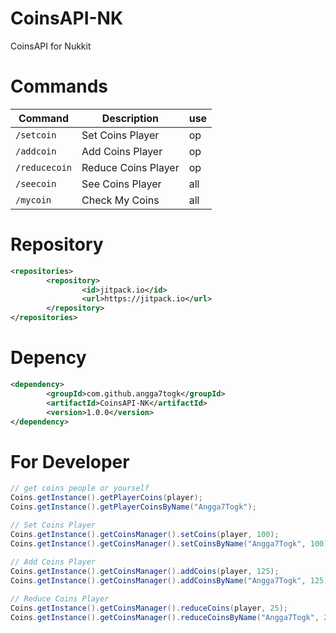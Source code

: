 # CoinsAPI-NK
CoinsAPI for Nukkit

# Commands
Command | Description | use
--- | --- | ---
`/setcoin` | Set Coins Player | op
`/addcoin` | Add Coins Player | op
`/reducecoin` | Reduce Coins Player | op
`/seecoin` | See Coins Player | all
`/mycoin` | Check My Coins | all

# Repository
```xml
<repositories>
        <repository>
                <id>jitpack.io</id>
                <url>https://jitpack.io</url>
        </repository>
</repositories>
```

# Depency
```xml
<dependency>
        <groupId>com.github.angga7togk</groupId>
        <artifactId>CoinsAPI-NK</artifactId>
        <version>1.0.0</version>
</dependency>
```

# For Developer
```java
// get coins people or yourself
Coins.getInstance().getPlayerCoins(player);
Coins.getInstance().getPlayerCoinsByName("Angga7Togk");

// Set Coins Player
Coins.getInstance().getCoinsManager().setCoins(player, 100);
Coins.getInstance().getCoinsManager().setCoinsByName("Angga7Togk", 100);
        
// Add Coins Player
Coins.getInstance().getCoinsManager().addCoins(player, 125);
Coins.getInstance().getCoinsManager().addCoinsByName("Angga7Togk", 125);

// Reduce Coins Player
Coins.getInstance().getCoinsManager().reduceCoins(player, 25);
Coins.getInstance().getCoinsManager().reduceCoinsByName("Angga7Togk", 25);
```
